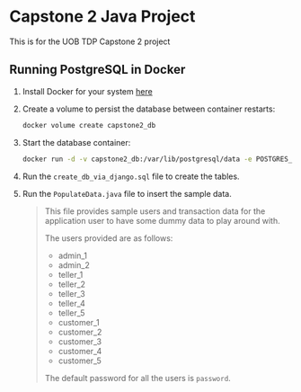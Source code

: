 # Capstone 2 Java Project

This is for the UOB TDP Capstone 2 project

## Running PostgreSQL in Docker

1. Install Docker for your system [here](http://www.docker.com)

2. Create a volume to persist the database between container restarts:

   ```bash
   docker volume create capstone2_db
   ```

3. Start the database container:

   ```bash
   docker run -d -v capstone2_db:/var/lib/postgresql/data -e POSTGRES_USER=capstone2 -e POSTGRES_PASSWORD=password -e POSTGRES_DB=capstone2 -p 5432:5432 --name capstone2_db postgres
   ```

4. Run the `create_db_via_django.sql` file to create the tables.

5. Run the `PopulateData.java` file to insert the sample data.

   > This file provides sample users and transaction data for the application user to have some dummy data to play around with.
   >
   > The users provided are as follows:
   >
   > - admin_1
   > - admin_2
   > - teller_1
   > - teller_2
   > - teller_3
   > - teller_4
   > - teller_5
   > - customer_1
   > - customer_2
   > - customer_3
   > - customer_4
   > - customer_5
   >
   > The default password for all the users is `password`.
